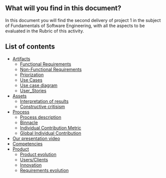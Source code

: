 ## What will you find in this document?

In this document you will find the second delivery of project 1 in the subject of Fundamentals of Software Engineering, with all the aspects to be evaluated in the Rubric of this activity.

## List of contents

* [Artifacts]()
  * [Functional Requirements]()
  * [Non-Functional Requirements]()
  * [Priorization]()
  * [Use Cases]()
  * [Use case diagram]()
  * [User_Stories]()
* [Assets]()
  * [Interpretation of results]()
  * [Constructive critisism]()
* [Process]()
  * [Process description]()
  * [Binnacle]()
  * [Individual Contribution Metric]()
  * [Global Individual Contribution]()
* [Our presentation video]()
* [Competencies]()
* [Product]()
  * [Product evolution]()
  * [Users/Clients]()
  * [Innovation]()
  * [Requirements evolution]()
